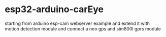 # esp32-arduino-carEye
starting from arduino esp-cam webserver example and extend it with motion detection module and connect a neo gps and sim800l gprs module
